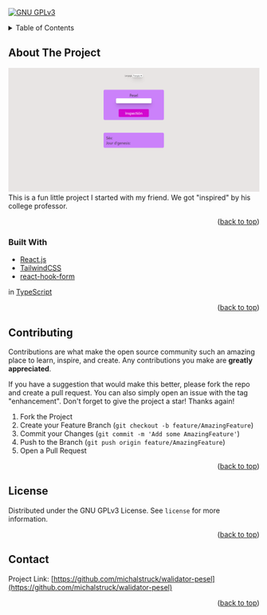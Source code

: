 [![GNU GPLv3][license-shield]][license-url]

<!-- TABLE OF CONTENTS -->
<details>
  <summary>Table of Contents</summary>
  <ol>
    <li>
      <a href="#about-the-project">About The Project</a>
      <ul>
        <li><a href="#built-with">Built With</a></li>
      </ul>
    </li>
    </li>
    <li><a href="#license">License</a></li>
    <li><a href="#contact">Contact</a></li>
  </ol>
</details>

<!-- ABOUT THE PROJECT -->

## About The Project

[![Product Name Screen Shot][product-screenshot]](https://example.com)
This is a fun little project I started with my friend. We got "inspired" by his college professor.

<p align="right">(<a href="#top">back to top</a>)</p>

### Built With

- [React.js](https://reactjs.org/)
- [TailwindCSS](https://tailwindcss.com/)
- [react-hook-form](https://react-hook-form.com/)

in [TypeScript](https://www.typescriptlang.org/)

<p align="right">(<a href="#top">back to top</a>)</p>

<!-- CONTRIBUTING -->

## Contributing

Contributions are what make the open source community such an amazing place to learn, inspire, and create. Any contributions you make are **greatly appreciated**.

If you have a suggestion that would make this better, please fork the repo and create a pull request. You can also simply open an issue with the tag "enhancement".
Don't forget to give the project a star! Thanks again!

1. Fork the Project
2. Create your Feature Branch (`git checkout -b feature/AmazingFeature`)
3. Commit your Changes (`git commit -m 'Add some AmazingFeature'`)
4. Push to the Branch (`git push origin feature/AmazingFeature`)
5. Open a Pull Request

<p align="right">(<a href="#top">back to top</a>)</p>

<!-- LICENSE -->

## License

Distributed under the GNU GPLv3 License. See `license` for more information.

<p align="right">(<a href="#top">back to top</a>)</p>

<!-- CONTACT -->

## Contact

Project Link: [https://github.com/michalstruck/walidator-pesel](https://github.com/michalstruck/walidator-pesel)

<p align="right">(<a href="#top">back to top</a>)</p>

<!-- MARKDOWN LINKS & IMAGES -->
<!-- https://www.markdownguide.org/basic-syntax/#reference-style-links -->

[license-shield]: https://img.shields.io/github/license/michalstruck/walidator-pesel.svg?style=for-the-badge
[license-url]: https://github.com/michalstruck/walidator-pesel/blob/main/license
[product-screenshot]: ./screenshot.png
